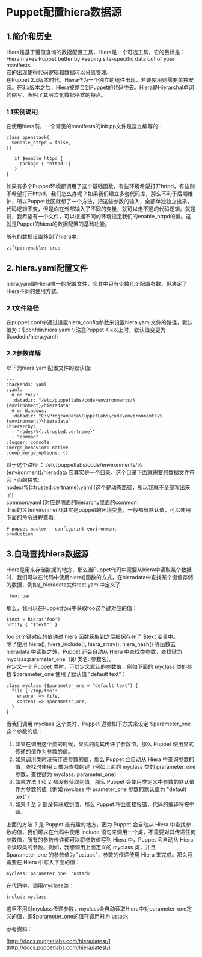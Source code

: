 # Puppet配置hiera数据源

## 1.简介和历史

Hiera是基于键值查询的数据配置工具，Hiera是一个可选工具，它的目标是：Hiera makes Puppet better by keeping site-specific data out of your manifests.  
它的出现使得代码逻辑和数据可以分离管理。  
在Puppet 2.x版本时代，Hiera作为一个独立的组件出现，若要使用则需要单独安装。在3.x版本之后，Hiera被整合到Puppet的代码中去。Hiera是Hierarchal单词的缩写，表明了其层次化数据格式的特点。

### 1.1实例说明

在使用hiera前，一个常见的manifests的init.pp文件是这么编写的：

```
class openstack(
  $enable_httpd = false,
){

   if $enable_httpd {
     package { 'httpd':}
   }
}
```

如果有多个Puppet环境都调用了这个基础函数，有些环境希望打开httpd，有些则不希望打开httpd，我们怎么办呢？如果我们建立多套代码库，那么不利于后期维护，所以Puppet社区就想了一个方法，把这些参数的输入，全部单独独立出来，代码逻辑不变，但是你在外部输入了不同的变量，就可以走不通的代码逻辑。就是说，我希望有一个文件，可以根据不同的环境设定我们的enable\_httpd的值。这就是Puppet的hiera的数据配置的基础功能。

所有的数据设置移到了hiera中:

```
vsftpd::enable: true
```

## 2. hiera.yaml配置文件

hiera.yaml是Hiera唯一的配置文件，它其中只有少数几个配置参数，但决定了Hiera不同的使用方式。

### 2.1文件路径

在puppet.conf中通过设置hiera\_config参数来设置hiera.yaml文件的路径，默认值为：$confdir/hiera.yaml  
\(注意Puppet 4.x以上时，默认值变更为$codedir/hiera.yaml\)

### 2.2参数详解

以下为hiera.yaml配置文件的默认值:

```
---
:backends: yaml
:yaml:
  # on *nix:
  :datadir: "/etc/puppetlabs/code/environments/%{environment}/hieradata"
  # on Windows:
  :datadir: "C:\ProgramData\PuppetLabs\code\environments\%{environment}\hieradata"
:hierarchy:
  - "nodes/%{::trusted.certname}"
  - "common"
:logger: console
:merge_behavior: native
:deep_merge_options: {}
```

对于这个路径 ： /etc/puppetlabs/code/environments/%{environment}/hieradata 它其实是一个目录，这个目录下面就需要的数据文件符合下面的格式:  
nodes/%{::trusted.certname}.yaml \[这个是动态路径，所以我就不全部写出来了\]  
common.yaml \[对应是嗯面的hierarchy里面的common\]  
上面的%{environment}其实是puppet的环境变量，一般都有默认值，可以使用下面的命令进程查看:

```
# puppet master --configprint environment
production
```

## 3.自动查找hiera数据源

Hiera是用来存储数据的地方，那么当Puppet代码中需要从hiera中读取某个数据时，我们可以在代码中使用hiera\(\)函数的方式，在hieradata中查找某个键值存储的数据，例如在hieradata文件test.yaml中定义了：

```
 foo: bar
```

那么，我可以在Puppet代码中获取foo这个键对应的值：

```
$text = hiera('foo')
notify { "$text": }
```

foo 这个键对应的值通过 hiera 函数获取到之后被保存在了 $text 变量中。  
除了使用 hiera\(\), hiera\_include\(\), hiera\_array\(\), hiera\_hash\(\) 等函数去 hieradata 中读取之外，Puppet 还会自动从 Hiera 中查找类参数，查找键为 myclass:parameter\_one（即 类名::参数名）。  
在定义一个 Puppet 类时，可以定义默认的参数值，例如下面的 myclass 类的参数 $parameter\_one 使用了默认值 "default text"：

```
class myclass ($parameter_one = "default text") {
  file {'/tmp/foo':
    ensure  => file,
    content => $parameter_one,
  }
}
```

当我们调用 myclass 这个类时，Puppet 遵循如下方式来设定 $parameter\_one 这个参数的值：

1. 如果在调用这个类的时候，显式的向其传递了参数值，那么 Puppet 使用显式传递的值作为参数的值。
2. 如果调用类时没有传递参数的值，那么 Puppet 会自动从 Hiera 中查询参数的值，查找时使用 :: 做为查找的键（例如上面的 myclass 类的 prarameter\_one 参数，查找键为 myclass::parameter\_one）
3. 如果方法 1 和 2 都没有获取到值，那么 Puppet 会使用类定义中参数的默认值作为参数的值（例如 myclass 中 prameter\_one 参数的默认值为 "default text"）
4. 如果 1 至 3 都没有获取到值，那么 Puppet 将会直接报错，代码的编译将被中断。

上面的方法 2 是 Puppet 最有趣的地方，因为 Puppet 会自动从 Hiera 中查找参数的值，我们可以在代码中使用 include 语句来调用一个类，不需要对其传递任何参数值，所有的参数传递都可以将参数值写到 Hiera 中，Puppet 会自动从 Hiera 中读取类的参数。例如，我想调用上面定义的 myclass 类，并且 $parameter\_one 的参数值为 "ustack"，参数的传递使用 Hiera 来完成。那么我需要在 Hiera 中写入下面的值：

```
myclass::parameter_one: 'ustack'
```

在代码中，调用myclass类：

```
include myclass
```

这里不用对myclass传递参数，myclass会自动读取Hiera中对parameter\_one定义的值，即$parameter\_one的值在调用时为'ustack'

参考资料：

[http://docs.puppetlabs.com/hiera/latest/](http://docs.puppetlabs.com/hiera/latest/)

